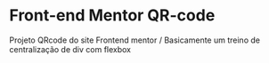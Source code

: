 # Front-end Mentor QR-code
 Projeto QRcode do site Frontend mentor / Basicamente um treino de centralização de div com flexbox
 
